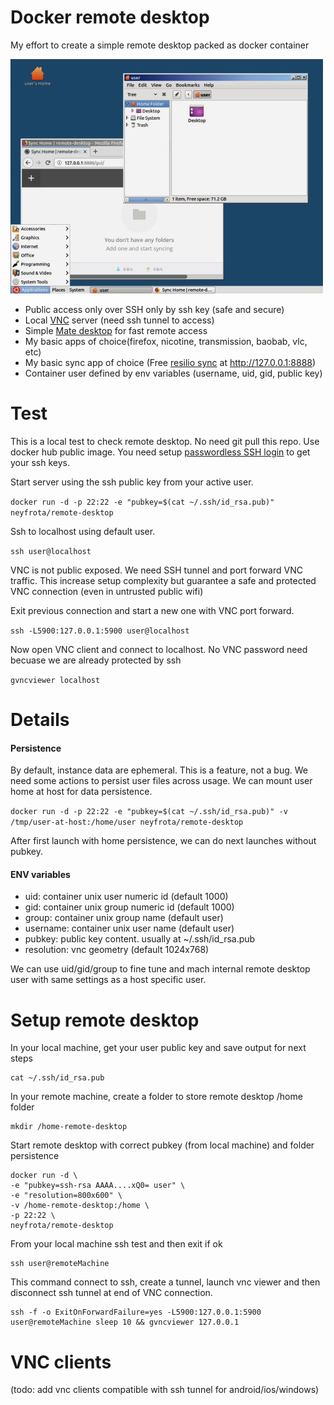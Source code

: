 # Docker remote desktop

My effort to create a simple remote desktop packed as docker container

![Screenshot](screenshot.jpg "Screenshot")

* Public access only over SSH only by ssh key (safe and secure)
* Local [VNC](https://en.wikipedia.org/wiki/Virtual_Network_Computing) server (need ssh tunnel to access)
* Simple [Mate desktop](https://mate-desktop.org/) for fast remote access
* My basic apps of choice(firefox, nicotine, transmission, baobab, vlc, etc)
* My basic sync app of choice (Free [resilio sync](https://www.resilio.com/individuals/) at http://127.0.0.1:8888)
* Container user defined by env variables (username, uid, gid, public key)

# Test

This is a local test to check remote desktop.
No need git pull this repo. Use docker hub public image.
You need setup [passwordless SSH login](https://scotch.io/tutorials/how-to-setup-ssh-public-key-authentication) to get your ssh keys.

Start server using the ssh public key from your active user.

```docker run -d -p 22:22 -e "pubkey=$(cat ~/.ssh/id_rsa.pub)" neyfrota/remote-desktop```

Ssh to localhost using default user.

```ssh user@localhost```

VNC is not public exposed. We need SSH tunnel and port forward VNC traffic.
This increase setup complexity but guarantee a safe and protected VNC connection (even in untrusted public wifi)

Exit previous connection and start a new one with VNC port forward.

```ssh -L5900:127.0.0.1:5900 user@localhost```

Now open VNC client and connect to localhost. No VNC password need becuase we are already protected by ssh

```gvncviewer localhost```


# Details

#### Persistence

By default, instance data are ephemeral.
This is a feature, not a bug.
We need some actions to persist user files across usage.
We can mount user home at host for data persistence.

```docker run -d -p 22:22 -e "pubkey=$(cat ~/.ssh/id_rsa.pub)" -v /tmp/user-at-host:/home/user neyfrota/remote-desktop```

After first launch with home persistence, we can do next launches without pubkey.

#### ENV variables

* uid: container unix user numeric id (default 1000)
* gid: container unix group numeric id (default 1000)
* group: container unix group name (default user)
* username: container unix user name (default user)
* pubkey: public key content. usually at ~/.ssh/id_rsa.pub
* resolution: vnc geometry (default 1024x768)

We can use uid/gid/group to fine tune and mach internal remote desktop user with same settings as a host specific user.


# Setup remote desktop

In your local machine, get your user public key and save output for next steps

```
cat ~/.ssh/id_rsa.pub
```

In your remote machine, create a folder to store remote desktop /home folder

```
mkdir /home-remote-desktop
```

Start remote desktop with correct pubkey (from local machine) and folder persistence

```
docker run -d \
-e "pubkey=ssh-rsa AAAA....xQ0= user" \
-e "resolution=800x600" \
-v /home-remote-desktop:/home \
-p 22:22 \
neyfrota/remote-desktop
```
From your local machine ssh test and then exit if ok

```
ssh user@remoteMachine
```

This command connect to ssh, create a tunnel, launch vnc viewer and then disconnect ssh tunnel at end of VNC connection.

```
ssh -f -o ExitOnForwardFailure=yes -L5900:127.0.0.1:5900 user@remoteMachine sleep 10 && gvncviewer 127.0.0.1
```

# VNC clients

(todo: add vnc clients compatible with ssh tunnel for android/ios/windows)
